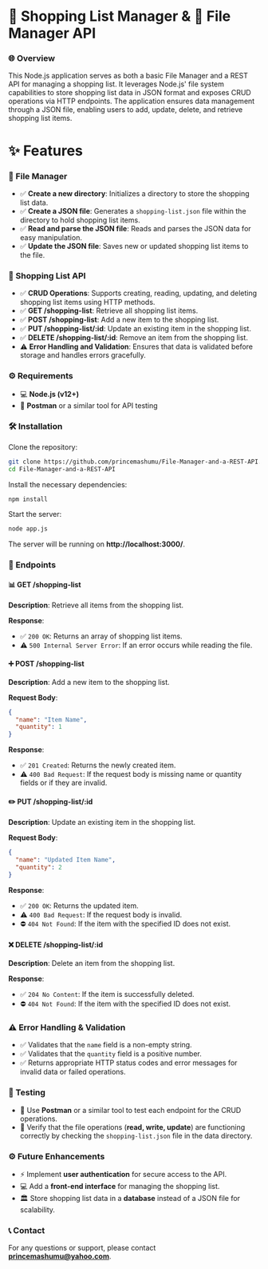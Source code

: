# 📃 Shopping List Manager & 📁 File Manager API

### 🌐 Overview
This Node.js application serves as both a basic File Manager and a REST API for managing a shopping list. It leverages Node.js' file system capabilities to store shopping list data in JSON format and exposes CRUD operations via HTTP endpoints. The application ensures data management through a JSON file, enabling users to add, update, delete, and retrieve shopping list items.

# ✨ Features
### 📂 File Manager

- ✅ **Create a new directory**: Initializes a directory to store the shopping list data.
- ✅ **Create a JSON file**: Generates a `shopping-list.json` file within the directory to hold shopping list items.
- ✅ **Read and parse the JSON file**: Reads and parses the JSON data for easy manipulation.
- ✅ **Update the JSON file**: Saves new or updated shopping list items to the file.

### 📖 Shopping List API
- ✅ **CRUD Operations**: Supports creating, reading, updating, and deleting shopping list items using HTTP methods.
- ✅ **GET /shopping-list**: Retrieve all shopping list items.
- ✅ **POST /shopping-list**: Add a new item to the shopping list.
- ✅ **PUT /shopping-list/:id**: Update an existing item in the shopping list.
- ✅ **DELETE /shopping-list/:id**: Remove an item from the shopping list.
- ⚠️ **Error Handling and Validation**: Ensures that data is validated before storage and handles errors gracefully.

### ⚙️ Requirements
- 💻 **Node.js (v12+)**
- 📝 **Postman** or a similar tool for API testing

### 🛠️ Installation
Clone the repository:

```bash
git clone https://github.com/princemashumu/File-Manager-and-a-REST-API.git
cd File-Manager-and-a-REST-API
```

Install the necessary dependencies:

```bash
npm install
```

Start the server:

```bash
node app.js
```

The server will be running on **http://localhost:3000/**.

### 📝 Endpoints

#### 📊 GET /shopping-list

**Description**: Retrieve all items from the shopping list.

**Response**:
- ✅ `200 OK`: Returns an array of shopping list items.
- ⚠️ `500 Internal Server Error`: If an error occurs while reading the file.

#### ➕ POST /shopping-list

**Description**: Add a new item to the shopping list.

**Request Body**:
```json
{
  "name": "Item Name",
  "quantity": 1
}
```

**Response**:
- ✅ `201 Created`: Returns the newly created item.
- ⚠️ `400 Bad Request`: If the request body is missing name or quantity fields or if they are invalid.

#### ✏️ PUT /shopping-list/:id

**Description**: Update an existing item in the shopping list.

**Request Body**:
```json
{
  "name": "Updated Item Name",
  "quantity": 2
}
```

**Response**:
- ✅ `200 OK`: Returns the updated item.
- ⚠️ `400 Bad Request`: If the request body is invalid.
- ⛔ `404 Not Found`: If the item with the specified ID does not exist.

#### ❌ DELETE /shopping-list/:id

**Description**: Delete an item from the shopping list.

**Response**:
- ✅ `204 No Content`: If the item is successfully deleted.
- ⛔ `404 Not Found`: If the item with the specified ID does not exist.

### ⚠️ Error Handling & Validation

- ✅ Validates that the `name` field is a non-empty string.
- ✅ Validates that the `quantity` field is a positive number.
- ✅ Returns appropriate HTTP status codes and error messages for invalid data or failed operations.

### 🔧 Testing

- 📝 Use **Postman** or a similar tool to test each endpoint for the CRUD operations.
- 📁 Verify that the file operations (**read, write, update**) are functioning correctly by checking the `shopping-list.json` file in the data directory.

### ⚙️ Future Enhancements

- ⚡ Implement **user authentication** for secure access to the API.
- 💻 Add a **front-end interface** for managing the shopping list.
- 🏛 Store shopping list data in a **database** instead of a JSON file for scalability.

### 📞 Contact
For any questions or support, please contact **[princemashumu@yahoo.com](mailto:princemashumu@yahoo.com)**.

